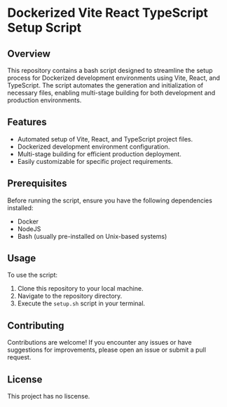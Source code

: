 # Dockerized Vite React TypeScript Setup Script

## Overview

This repository contains a bash script designed to streamline the setup process for Dockerized development environments using Vite, React, and TypeScript. The script automates the generation and initialization of necessary files, enabling multi-stage building for both development and production environments.

## Features

- Automated setup of Vite, React, and TypeScript project files.
- Dockerized development environment configuration.
- Multi-stage building for efficient production deployment.
- Easily customizable for specific project requirements.

## Prerequisites

Before running the script, ensure you have the following dependencies installed:

- Docker
- NodeJS
- Bash (usually pre-installed on Unix-based systems)

## Usage

To use the script:

1. Clone this repository to your local machine.
2. Navigate to the repository directory.
3. Execute the `setup.sh` script in your terminal.

## Contributing

Contributions are welcome! If you encounter any issues or have suggestions for improvements, please open an issue or submit a pull request.

## License

This project has no liscense.
